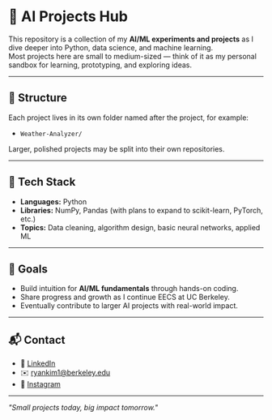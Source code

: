 # 🧠 AI Projects Hub

This repository is a collection of my **AI/ML experiments and projects** as I dive deeper into Python, data science, and machine learning.  
Most projects here are small to medium-sized — think of it as my personal sandbox for learning, prototyping, and exploring ideas.

---

## 📂 Structure
Each project lives in its own folder named after the project, for example:
- `Weather-Analyzer/`

Larger, polished projects may be split into their own repositories.

---

## 🚀 Tech Stack
- **Languages:** Python  
- **Libraries:** NumPy, Pandas (with plans to expand to scikit-learn, PyTorch, etc.)  
- **Topics:** Data cleaning, algorithm design, basic neural networks, applied ML  

---

## 🎯 Goals
- Build intuition for **AI/ML fundamentals** through hands-on coding.  
- Share progress and growth as I continue EECS at UC Berkeley.  
- Eventually contribute to larger AI projects with real-world impact.  

---

## 📬 Contact
- 💼 [LinkedIn](https://linkedin.com/in/rkim0709)  
- ✉️ [ryankim1@berkeley.edu](mailto:ryankim1@berkeley.edu)  
- 📸 [Instagram](https://instagram.com/ryankim0709)  

---

*"Small projects today, big impact tomorrow."*
